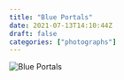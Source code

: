 ```yaml
---
title: "Blue Portals"
date: 2021-07-13T14:10:44Z
draft: false
categories: ["photographs"]
---
```



![Blue Portals](/img/photo/bluePortals.jpg)
